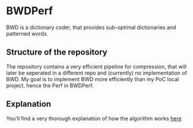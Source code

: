 # BWDPerf

BWD is a dictionary coder, that provides sub-optimal dictionaries and patterned words.

## Structure of the repository

The repository contains a very efficient pipeline for compression, that will later be seperated in a different repo and (currently) no implementation of BWD. My goal is to implement BWD more efficiently than my PoC local project, hence the Perf in BWDPerf.

## Explanation

You'll find a very thorough explanation of how the algorithm works
[here](https://mitiko.github.io/BWDPerf)
